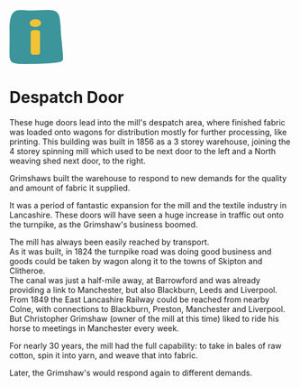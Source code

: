 ![max_pic](./things.png)
# Despatch Door

These huge doors lead into the mill's despatch area, where finished fabric was loaded onto wagons for distribution mostly for further processing, like printing.
This building was built in 1856 as a 3 storey warehouse, joining the 4 storey spinning mill which used to be next door to the left and a North weaving shed next door, to the right. 

Grimshaws built the warehouse to respond to new demands for the quality and amount of fabric it supplied.

It was a period of fantastic expansion for the mill and the textile industry in Lancashire. These doors will have seen a huge increase in traffic out onto the turnpike, as the Grimshaw's business boomed.

The mill has always been easily reached by transport.   
As it was built, in 1824 the turnpike road was doing good business and goods could be taken by wagon along it to the towns of Skipton and Clitheroe.   
The canal was just a half-mile away, at Barrowford and was already providing a link to Manchester, but also Blackburn, Leeds and Liverpool.    
From 1849 the East Lancashire Railway could be reached from nearby Colne, with connections to Blackburn, Preston, Manchester and Liverpool.  
But Christopher Grimshaw (owner of the mill at this time) liked to ride his horse to meetings in Manchester every week.

For nearly 30 years, the mill had the full capability: to take in bales of raw cotton, spin it into yarn, and weave that into fabric. 

Later, the Grimshaw's would respond again to different demands.




